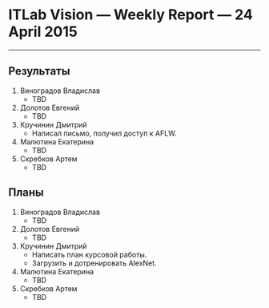 # ITLab Vision — Weekly Report — 24 April 2015

----------------

## Результаты

  1. Виноградов Владислав
     - TBD
  1. Долотов Евгений
     - TBD
  1. Кручинин Дмитрий
     - Написал письмо, получил доступ к AFLW.
  1. Малютина Екатерина
     - TBD
  1. Скребков Артем
     - TBD

## Планы

  1. Виноградов Владислав
     - TBD
  1. Долотов Евгений
     - TBD
  1. Кручинин Дмитрий
     - Написать план курсовой работы.
     - Загрузить и дотренировать AlexNet.
  1. Малютина Екатерина
     - TBD
  1. Скребков Артем
     - TBD
